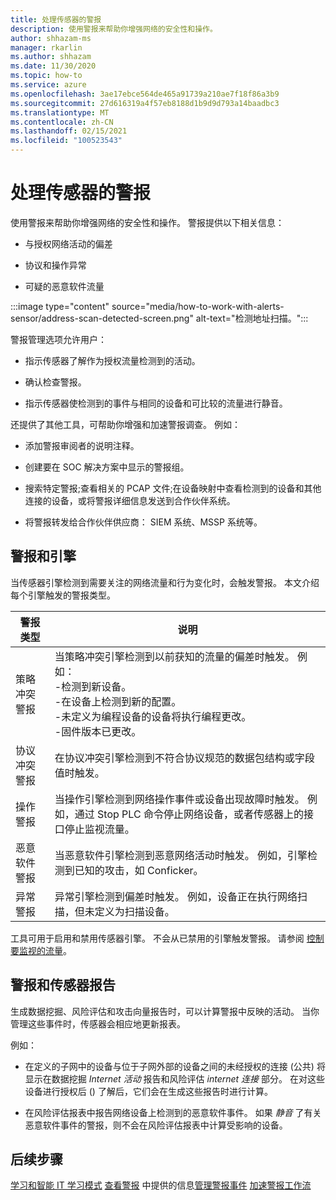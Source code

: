 ```yaml
---
title: 处理传感器的警报
description: 使用警报来帮助你增强网络的安全性和操作。
author: shhazam-ms
manager: rkarlin
ms.author: shhazam
ms.date: 11/30/2020
ms.topic: how-to
ms.service: azure
ms.openlocfilehash: 3ae17ebce564de465a91739a210ae7f18f86a3b9
ms.sourcegitcommit: 27d616319a4f57eb8188d1b9d9d793a14baadbc3
ms.translationtype: MT
ms.contentlocale: zh-CN
ms.lasthandoff: 02/15/2021
ms.locfileid: "100523543"
---
```

# <a name="work-with-alerts-on-your-sensor"></a>处理传感器的警报

使用警报来帮助你增强网络的安全性和操作。 警报提供以下相关信息：

- 与授权网络活动的偏差

- 协议和操作异常

- 可疑的恶意软件流量

:::image type="content" source="media/how-to-work-with-alerts-sensor/address-scan-detected-screen.png" alt-text="检测地址扫描。":::

警报管理选项允许用户：

- 指示传感器了解作为授权流量检测到的活动。

- 确认检查警报。

- 指示传感器使检测到的事件与相同的设备和可比较的流量进行静音。

还提供了其他工具，可帮助你增强和加速警报调查。 例如：

  - 添加警报审阅者的说明注释。

  - 创建要在 SOC 解决方案中显示的警报组。 

  - 搜索特定警报;查看相关的 PCAP 文件;在设备映射中查看检测到的设备和其他连接的设备，或将警报详细信息发送到合作伙伴系统。

  - 将警报转发给合作伙伴供应商： SIEM 系统、MSSP 系统等。

## <a name="alerts-and-engines"></a>警报和引擎

当传感器引擎检测到需要关注的网络流量和行为变化时，会触发警报。 本文介绍每个引擎触发的警报类型。

| 警报类型 | 说明 |
|-|-|
| 策略冲突警报 | 当策略冲突引擎检测到以前获知的流量的偏差时触发。 例如： <br /> -检测到新设备。  <br /> -在设备上检测到新的配置。 <br /> -未定义为编程设备的设备将执行编程更改。 <br /> -固件版本已更改。 |
| 协议冲突警报 | 在协议冲突引擎检测到不符合协议规范的数据包结构或字段值时触发。 | 
| 操作警报 | 当操作引擎检测到网络操作事件或设备出现故障时触发。 例如，通过 Stop PLC 命令停止网络设备，或者传感器上的接口停止监视流量。 |
| 恶意软件警报 | 当恶意软件引擎检测到恶意网络活动时触发。 例如，引擎检测到已知的攻击，如 Conficker。 |
| 异常警报 | 异常引擎检测到偏差时触发。 例如，设备正在执行网络扫描，但未定义为扫描设备。 |

工具可用于启用和禁用传感器引擎。 不会从已禁用的引擎触发警报。 请参阅 [控制要监视的流量](how-to-control-what-traffic-is-monitored.md)。

## <a name="alerts-and-sensor-reporting"></a>警报和传感器报告

生成数据挖掘、风险评估和攻击向量报告时，可以计算警报中反映的活动。 当你管理这些事件时，传感器会相应地更新报表。

例如：

  - 在定义的子网中的设备与位于子网外部的设备之间的未经授权的连接 (公共) 将显示在数据挖掘 *Internet 活动* 报告和风险评估 *internet 连接* 部分。 在对这些设备进行授权后 () 了解后，它们会在生成这些报告时进行计算。

  - 在风险评估报表中报告网络设备上检测到的恶意软件事件。 如果 *静音* 了有关恶意软件事件的警报，则不会在风险评估报表中计算受影响的设备。

## <a name="next-steps"></a>后续步骤

[学习和智能 IT 学习模式](how-to-control-what-traffic-is-monitored.md#learning-and-smart-it-learning-modes) 
[查看警报](how-to-view-information-provided-in-alerts.md) 
 中提供的信息[管理警报事件](how-to-manage-the-alert-event.md) 
[加速警报工作流](how-to-accelerate-alert-incident-response.md)
